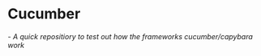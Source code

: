 Cucumber
========

###### - A quick repositiory to test out how the frameworks cucumber/capybara work
